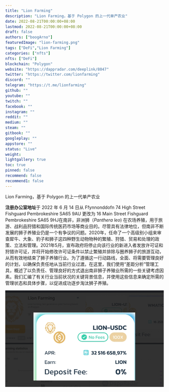 ```yaml
---
title: "Lion Farming"
description: "Lion Farming，基于 Polygon 的上一代单产农业"
date: 2022-08-21T00:00:00+08:00
lastmod: 2022-08-21T00:00:00+08:00
draft: false
authors: ["boogArno"]
featuredImage: "lion-farming.png"
tags: ["DeFi","Lion Farming"]
categories: ["nfts"]
nfts: ["DeFi"]
blockchain: "Polygon"
website: "https://dappradar.com/deeplink/8047"
twitter: "https://twitter.com/lionfarming"
discord: ""
telegram: "https://t.me/lionfarming"
github: ""
youtube: ""
twitch: ""
facebook: ""
instagram: ""
reddit: ""
medium: ""
steam: ""
gitbook: ""
googleplay: ""
appstore: ""
status: "Live"
weight: 
lightgallery: true
toc: true
pinned: false
recommend: false
recommend1: false
---
```

Lion Farming，基于 Polygon 的上一代单产农业

**注册办公室地址**于 2022 年 6 月 14 日从 Ffynnonddofn 74 High Street Fishguard Pembrokeshire SA65 9AU 更改为 16 Main Street Fishguard Pembrokeshire SA65 9HJ在南非，非洲狮（*Panthera leo*) 在农场养殖，用于旅游、战利品狩猎和国际传统医药市场等商业目的。尽管具有法律地位，但南非不断发展的狮子养殖业仍是一个有争议的问题。2020年，任命了一个高级别小组来审查犀牛、大象、豹子和狮子这四种野生动物物种的繁殖、狩猎、贸易和处理的政策、立法和管理。2021年5月，宣布政府将停止向该行业的新进入者发放许可证和狩猎许可证，并将开始修改许可证条件以禁止繁殖并排除与圈养狮子的旅游互动，从而有效地结束了狮子养殖行业。为了遵循这一行动路线，全面、将需要管理良好的计划，以确保负责任地从当前行业过渡。在这里，我们使用“差距分析”管理工具，概述了以负责任、管理良好的方式退出南非狮子养殖业所需的一些关键考虑因素。我们汇编了有关行业当前状况的关键背景信息，并使用这些信息来确定所需的管理状态和具体步骤，以促进成功逐步淘汰狮子养殖。

![1](1.jpg)